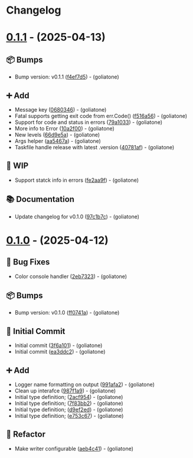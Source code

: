 # Changelog

# [0.1.1](https://github.com/goliatone/go-logger/compare/v0.1.0...v0.1.1) - (2025-04-13)

## <!-- 13 -->📦 Bumps

- Bump version: v0.1.1 ([f4ef7d5](https://github.com/goliatone/go-logger/commit/f4ef7d51d6d36a110c8e24cd7e6c72875a8c6ad7))  - (goliatone)

## <!-- 16 -->➕ Add

- Message key ([0680346](https://github.com/goliatone/go-logger/commit/0680346dce97d67b9a38df14e79592a577dc7b55))  - (goliatone)
- Fatal supports getting exit code from err.Code() ([f516a56](https://github.com/goliatone/go-logger/commit/f516a5671c231381f95f40e4004174d4dde78be0))  - (goliatone)
- Support for code and status in errors ([79a1033](https://github.com/goliatone/go-logger/commit/79a10337fce5dce171593583f59bc09c6291163b))  - (goliatone)
- More info to Error ([10a2f00](https://github.com/goliatone/go-logger/commit/10a2f003c82441876d8e3803de98a196755ea920))  - (goliatone)
- New levels ([66d9e5a](https://github.com/goliatone/go-logger/commit/66d9e5a3ce6347dc23b23e148215103a682486d7))  - (goliatone)
- Args helper ([aa5467a](https://github.com/goliatone/go-logger/commit/aa5467a95246d12c8ac480be8078c8c8946b3700))  - (goliatone)
- Taskfile handle release with latest .version ([40781af](https://github.com/goliatone/go-logger/commit/40781af43c580a155e3662969c580e74ad672eee))  - (goliatone)

## <!-- 22 -->🚧 WIP

- Support statck info in errors ([fe2aa9f](https://github.com/goliatone/go-logger/commit/fe2aa9f07aa6ea36c363db6762d55f2eb3704e73))  - (goliatone)

## <!-- 3 -->📚 Documentation

- Update changelog for v0.1.0 ([97c1b7c](https://github.com/goliatone/go-logger/commit/97c1b7cf12f8d73b66f5e9c62dcb2d170df81f42))  - (goliatone)

# [0.1.0](https://github.com/goliatone/go-logger/tree/v0.1.0) - (2025-04-12)

## <!-- 1 -->🐛 Bug Fixes

- Color console handler ([2eb7323](https://github.com/goliatone/go-logger/commit/2eb7323484b5ded2cfca45666b74d79b519a24f0))  - (goliatone)

## <!-- 13 -->📦 Bumps

- Bump version: v0.1.0 ([ff0741a](https://github.com/goliatone/go-logger/commit/ff0741a4f6faec0091fd754a75dee83a37ce0481))  - (goliatone)

## <!-- 14 -->🎉 Initial Commit

- Initial commit ([3f6a101](https://github.com/goliatone/go-logger/commit/3f6a10105401aca515be665876d35164f3c9ac24))  - (goliatone)
- Initial commit ([ea3ddc2](https://github.com/goliatone/go-logger/commit/ea3ddc299f6fea99b7e481e0afe58b4bf609fab7))  - (goliatone)

## <!-- 16 -->➕ Add

- Logger name formatting on output ([991afa2](https://github.com/goliatone/go-logger/commit/991afa2bbeefbb1896b64bb3e7f20756eb04f924))  - (goliatone)
- Clean up interafce ([987f1a9](https://github.com/goliatone/go-logger/commit/987f1a9a669f7e83161bc340eb7eb394c1c6594f))  - (goliatone)
- Initial type definition; ([2acf954](https://github.com/goliatone/go-logger/commit/2acf9543d05c674ed21178ceda8b597d6d5e22a1))  - (goliatone)
- Initial type definition; ([7f83bb2](https://github.com/goliatone/go-logger/commit/7f83bb2e222785826a74ba2d321ffde56cbf0827))  - (goliatone)
- Initial type definition; ([d9ef2ed](https://github.com/goliatone/go-logger/commit/d9ef2edb050290fdeb90bbb6adbda437e6a63ad5))  - (goliatone)
- Initial type definition; ([e753c67](https://github.com/goliatone/go-logger/commit/e753c679200c2f07e7cae4ec3e10c3b5e57ef26b))  - (goliatone)

## <!-- 2 -->🚜 Refactor

- Make writer configurable ([aeb4c41](https://github.com/goliatone/go-logger/commit/aeb4c41528e9494284c8b50abf5a93f7c3199a10))  - (goliatone)

<!-- generated by git-cliff -->
